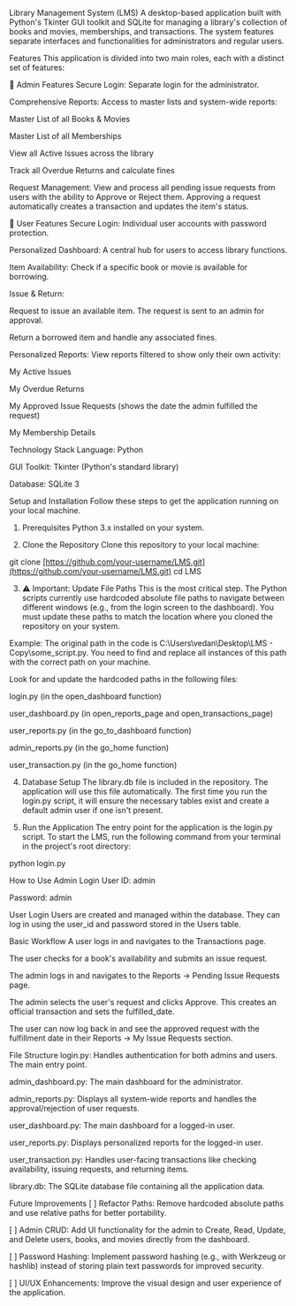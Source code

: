 Library Management System (LMS)
A desktop-based application built with Python's Tkinter GUI toolkit and SQLite for managing a library's collection of books and movies, memberships, and transactions. The system features separate interfaces and functionalities for administrators and regular users.

Features
This application is divided into two main roles, each with a distinct set of features:

👤 Admin Features
Secure Login: Separate login for the administrator.

Comprehensive Reports: Access to master lists and system-wide reports:

Master List of all Books & Movies

Master List of all Memberships

View all Active Issues across the library

Track all Overdue Returns and calculate fines

Request Management: View and process all pending issue requests from users with the ability to Approve or Reject them. Approving a request automatically creates a transaction and updates the item's status.

👥 User Features
Secure Login: Individual user accounts with password protection.

Personalized Dashboard: A central hub for users to access library functions.

Item Availability: Check if a specific book or movie is available for borrowing.

Issue & Return:

Request to issue an available item. The request is sent to an admin for approval.

Return a borrowed item and handle any associated fines.

Personalized Reports: View reports filtered to show only their own activity:

My Active Issues

My Overdue Returns

My Approved Issue Requests (shows the date the admin fulfilled the request)

My Membership Details

Technology Stack
Language: Python

GUI Toolkit: Tkinter (Python's standard library)

Database: SQLite 3

Setup and Installation
Follow these steps to get the application running on your local machine.

1. Prerequisites
Python 3.x installed on your system.

2. Clone the Repository
Clone this repository to your local machine:

git clone [https://github.com/your-username/LMS.git](https://github.com/your-username/LMS.git)
cd LMS

3. ⚠️ Important: Update File Paths
This is the most critical step. The Python scripts currently use hardcoded absolute file paths to navigate between different windows (e.g., from the login screen to the dashboard). You must update these paths to match the location where you cloned the repository on your system.

Example:
The original path in the code is C:\Users\vedan\Desktop\LMS - Copy\some_script.py. You need to find and replace all instances of this path with the correct path on your machine.

Look for and update the hardcoded paths in the following files:

login.py (in the open_dashboard function)

user_dashboard.py (in open_reports_page and open_transactions_page)

user_reports.py (in the go_to_dashboard function)

admin_reports.py (in the go_home function)

user_transaction.py (in the go_home function)

4. Database Setup
The library.db file is included in the repository. The application will use this file automatically. The first time you run the login.py script, it will ensure the necessary tables exist and create a default admin user if one isn't present.

5. Run the Application
The entry point for the application is the login.py script. To start the LMS, run the following command from your terminal in the project's root directory:

python login.py

How to Use
Admin Login
User ID: admin

Password: admin

User Login
Users are created and managed within the database. They can log in using the user_id and password stored in the Users table.

Basic Workflow
A user logs in and navigates to the Transactions page.

The user checks for a book's availability and submits an issue request.

The admin logs in and navigates to the Reports -> Pending Issue Requests page.

The admin selects the user's request and clicks Approve. This creates an official transaction and sets the fulfilled_date.

The user can now log back in and see the approved request with the fulfillment date in their Reports -> My Issue Requests section.

File Structure
login.py: Handles authentication for both admins and users. The main entry point.

admin_dashboard.py: The main dashboard for the administrator.

admin_reports.py: Displays all system-wide reports and handles the approval/rejection of user requests.

user_dashboard.py: The main dashboard for a logged-in user.

user_reports.py: Displays personalized reports for the logged-in user.

user_transaction.py: Handles user-facing transactions like checking availability, issuing requests, and returning items.

library.db: The SQLite database file containing all the application data.

Future Improvements
[ ] Refactor Paths: Remove hardcoded absolute paths and use relative paths for better portability.

[ ] Admin CRUD: Add UI functionality for the admin to Create, Read, Update, and Delete users, books, and movies directly from the dashboard.

[ ] Password Hashing: Implement password hashing (e.g., with Werkzeug or hashlib) instead of storing plain text passwords for improved security.

[ ] UI/UX Enhancements: Improve the visual design and user experience of the application.
